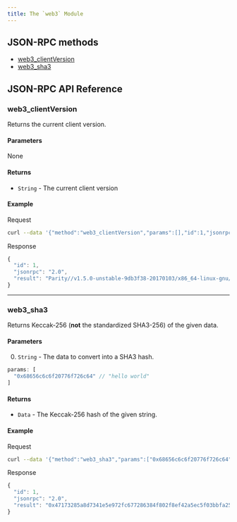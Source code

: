 ```yaml
---
title: The `web3` Module
---
```


## JSON-RPC methods

- [web3_clientVersion](#web3_clientversion)
- [web3_sha3](#web3_sha3)

## JSON-RPC API Reference

### web3_clientVersion

Returns the current client version.

#### Parameters

None

#### Returns

- `String` - The current client version

#### Example

Request
```bash
curl --data '{"method":"web3_clientVersion","params":[],"id":1,"jsonrpc":"2.0"}' -H "Content-Type: application/json" -X POST localhost:8545
```

Response
```js
{
  "id": 1,
  "jsonrpc": "2.0",
  "result": "Parity//v1.5.0-unstable-9db3f38-20170103/x86_64-linux-gnu/rustc1.14.0"
}
```

***

### web3_sha3

Returns Keccak-256 (**not** the standardized SHA3-256) of the given data.

#### Parameters

0. `String` - The data to convert into a SHA3 hash.

```js
params: [
  "0x68656c6c6f20776f726c64" // "hello world"
]
```

#### Returns

- `Data` - The Keccak-256 hash of the given string.

#### Example

Request
```bash
curl --data '{"method":"web3_sha3","params":["0x68656c6c6f20776f726c64"],"id":1,"jsonrpc":"2.0"}' -H "Content-Type: application/json" -X POST localhost:8545
```

Response
```js
{
  "id": 1,
  "jsonrpc": "2.0",
  "result": "0x47173285a8d7341e5e972fc677286384f802f8ef42a5ec5f03bbfa254cb01fad"
}
```

